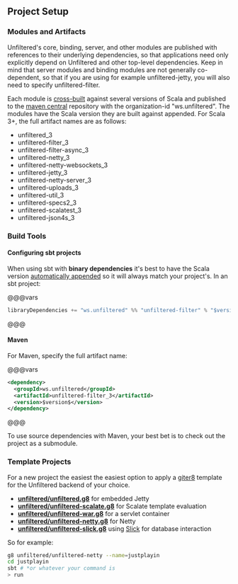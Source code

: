 Project Setup
-------------

### Modules and Artifacts

Unfiltered's core, binding, server, and other modules are published
with references to their underlying dependencies, so that applications
need only explicitly depend on Unfiltered and other top-level
dependencies. Keep in mind that server modules and binding modules are
not generally co-dependent, so that if you are using for example
unfiltered-jetty, you will also need to specify unfiltered-filter.

Each module is [cross-built][sbt] against several versions of Scala
and published to the [maven central][maven central] repository with the
organization-id "ws.unfiltered". The modules have the Scala version
they are built against appended. For Scala 3+, the full artifact
names are as follows:

* unfiltered_3
* unfiltered-filter_3
* unfiltered-filter-async_3
* unfiltered-netty_3
* unfiltered-netty-websockets_3
* unfiltered-jetty_3
* unfiltered-netty-server_3
* unfiltered-uploads_3
* unfiltered-util_3
* unfiltered-specs2_3
* unfiltered-scalatest_3
* unfiltered-json4s_3

[maven central]: https://repo1.maven.org/maven2/ws/unfiltered/
[sbt]: https://www.scala-sbt.org/release/docs/Cross-Build.html

### Build Tools

#### Configuring sbt projects

When using sbt with **binary dependencies** it's best to have the
Scala version [automatically appended][sbt] so it will always match
your project's. In an sbt project:

@@@vars
```scala
libraryDependencies += "ws.unfiltered" %% "unfiltered-filter" % "$version$"
```
@@@


#### Maven

For Maven, specify the full artifact name:

@@@vars
```xml
<dependency>
  <groupId>ws.unfiltered</groupId>
  <artifactId>unfiltered-filter_3</artifactId>
  <version>$version$</version>
</dependency>
```
@@@

To use source dependencies with Maven, your best bet is to check out
the project as a submodule.

### Template Projects

For a new project the easiest the easiest option to apply a
[giter8][g8] template for the Unfiltered backend of your choice.

* [**unfiltered/unfiltered.g8**](https://github.com/unfiltered/unfiltered.g8) for embedded Jetty
* [**unfiltered/unfiltered-scalate.g8**](https://github.com/unfiltered/unfiltered-scalate.g8) for Scalate template evaluation
* [**unfiltered/unfiltered-war.g8**](https://github.com/unfiltered/unfiltered-war.g8) for a servlet container
* [**unfiltered/unfiltered-netty.g8**](https://github.com/unfiltered/unfiltered-netty.g8) for Netty
* [**unfiltered/unfiltered-slick.g8**](https://github.com/unfiltered/unfiltered-slick.g8) using [Slick][slick] for database interaction

[slick]: https://scala-slick.org/

So for example:

```sh
g8 unfiltered/unfiltered-netty --name=justplayin
cd justplayin
sbt # *or whatever your command is
> run
```

[g8]: https://github.com/foundweekends/giter8
